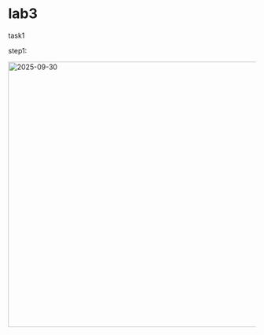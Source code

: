 # lab3


task1

step1:

<img width="960" height="540" alt="2025-09-30" src="https://github.com/user-attachments/assets/db0ee5e4-692d-4697-8fc2-92c8e47cb03f" />
